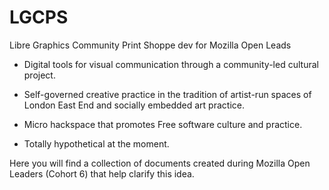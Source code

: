 # LGCPS
Libre Graphics Community Print Shoppe dev for Mozilla Open Leads

+ Digital tools for visual communication through a community-led cultural project. 

+ Self-governed creative practice in the tradition of artist-run spaces of London East End and socially embedded art practice. 

+ Micro hackspace that promotes Free software culture and practice.

+ Totally hypothetical at the moment.

Here you will find a collection of documents created during Mozilla Open Leaders (Cohort 6) that help clarify this idea. 
